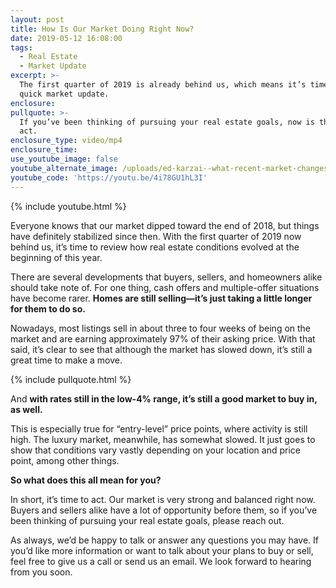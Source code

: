 ```yaml
---
layout: post
title: How Is Our Market Doing Right Now?
date: 2019-05-12 16:08:00
tags:
  - Real Estate
  - Market Update
excerpt: >-
  The first quarter of 2019 is already behind us, which means it’s time for a
  quick market update.
enclosure:
pullquote: >-
  If you’ve been thinking of pursuing your real estate goals, now is the time to
  act.
enclosure_type: video/mp4
enclosure_time:
use_youtube_image: false
youtube_alternate_image: /uploads/ed-karzai--what-recent-market-changes-mean-for-your-goals-youtube.jpg
youtube_code: 'https://youtu.be/4i78GU1hL3I'
---
```


{% include youtube.html %}

Everyone knows that our market dipped toward the end of 2018, but things have definitely stabilized since then. With the first quarter of 2019 now behind us, it’s time to review how real estate conditions evolved at the beginning of this year.&nbsp;

There are several developments that buyers, sellers, and homeowners alike should take note of. For one thing, cash offers and multiple-offer situations have become rarer. **Homes are still selling—it’s just taking a little longer for them to do so.&nbsp;**

Nowadays, most listings sell in about three to four weeks of being on the market and are earning approximately 97% of their asking price. With that said, it’s clear to see that although the market has slowed down, it’s still a great time to make a move.

{% include pullquote.html %}

And **with rates still in the low-4% range, it’s still a good market to buy in, as well.**&nbsp;

This is especially true for “entry-level” price points, where activity is still high. The luxury market, meanwhile, has somewhat slowed. It just goes to show that conditions vary vastly depending on your location and price point, among other things.

**So what does this all mean for you?**

In short, it’s time to act. Our market is very strong and balanced right now. Buyers and sellers alike have a lot of opportunity before them, so if you’ve been thinking of pursuing your real estate goals, please reach out.

As always, we’d be happy to talk or answer any questions you may have. If you’d like more information or want to talk about your plans to buy or sell, feel free to give us a call or send us an email. We look forward to hearing from you soon.<br>&nbsp;
